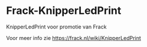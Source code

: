 # Frack-KnipperLedPrint
KnipperLedPrint voor promotie van Frack

Voor meer info zie https://frack.nl/wiki/KnipperLedPrint
